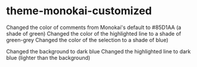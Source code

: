 # theme-monokai-customized
Changed the color of comments from Monokai's default to #85D1AA (a shade of green)
Changed the color of the highlighted line to a shade of green-grey
Changed the color of the selection to a shade of blue)

Changed the background to dark blue
Changed the highlighted line to dark blue (lighter than the background)